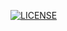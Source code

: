[![LICENSE](https://img.shields.io/github/license/40779661AnnMinNyo/sem.svg?style=flat-square)](https://github.com/40779661AnnMinNyo/DevOps/blob/master/LICENSE)

